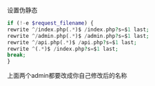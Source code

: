 设置伪静态
```php
if (!-e $request_filename) {
rewrite ^/index.php(.*)$ /index.php?s=$1 last;
rewrite ^/admin.php(.*)$ /admin.php?s=$1 last;
rewrite ^/api.php(.*)$ /api.php?s=$1 last;
rewrite ^(.*)$ /index.php?s=$1 last;
break;
}
```
上面两个admin都要改成你自己修改后的名称